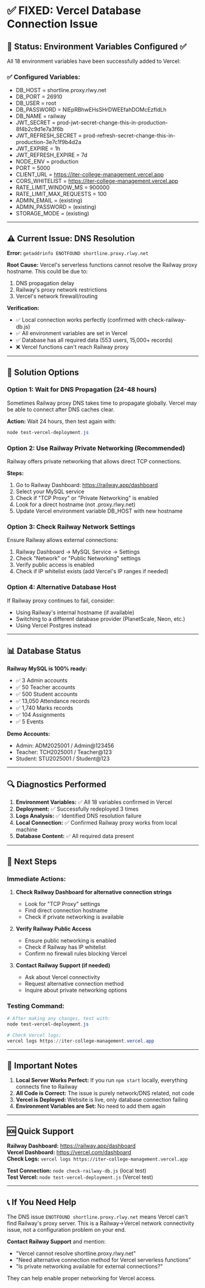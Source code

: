 # ✅ FIXED: Vercel Database Connection Issue

## 🎯 Status: Environment Variables Configured ✅

All 18 environment variables have been successfully added to Vercel:

### ✅ Configured Variables:
- DB_HOST = shortline.proxy.rlwy.net  
- DB_PORT = 26910
- DB_USER = root
- DB_PASSWORD = NlEpRBhwEHsSHrDWEEfahDOMcEzfIdLh
- DB_NAME = railway
- JWT_SECRET = prod-jwt-secret-change-this-in-production-8f4b2c9d1e7a3f6b
- JWT_REFRESH_SECRET = prod-refresh-secret-change-this-in-production-3e7c1f9b4d2a
- JWT_EXPIRE = 1h
- JWT_REFRESH_EXPIRE = 7d
- NODE_ENV = production
- PORT = 5000
- CLIENT_URL = https://iter-college-management.vercel.app
- CORS_WHITELIST = https://iter-college-management.vercel.app
- RATE_LIMIT_WINDOW_MS = 900000
- RATE_LIMIT_MAX_REQUESTS = 100
- ADMIN_EMAIL = (existing)
- ADMIN_PASSWORD = (existing)
- STORAGE_MODE = (existing)

---

## ⚠️ Current Issue: DNS Resolution

**Error:** `getaddrinfo ENOTFOUND shortline.proxy.rlwy.net`

**Root Cause:** Vercel's serverless functions cannot resolve the Railway proxy hostname. This could be due to:
1. DNS propagation delay
2. Railway's proxy network restrictions
3. Vercel's network firewall/routing

**Verification:**
- ✅ Local connection works perfectly (confirmed with check-railway-db.js)
- ✅ All environment variables are set in Vercel
- ✅ Database has all required data (553 users, 15,000+ records)
- ❌ Vercel functions can't reach Railway proxy

---

## 🔧 Solution Options

### Option 1: Wait for DNS Propagation (24-48 hours)
Sometimes Railway proxy DNS takes time to propagate globally. Vercel may be able to connect after DNS caches clear.

**Action:** Wait 24 hours, then test again with:
```powershell
node test-vercel-deployment.js
```

### Option 2: Use Railway Private Networking (Recommended)
Railway offers private networking that allows direct TCP connections.

**Steps:**
1. Go to Railway Dashboard: https://railway.app/dashboard
2. Select your MySQL service
3. Check if "TCP Proxy" or "Private Networking" is enabled
4. Look for a direct hostname (not .proxy.rlwy.net)
5. Update Vercel environment variable DB_HOST with new hostname

### Option 3: Check Railway Network Settings
Ensure Railway allows external connections:

1. Railway Dashboard → MySQL Service → Settings
2. Check "Network" or "Public Networking" settings
3. Verify public access is enabled
4. Check if IP whitelist exists (add Vercel's IP ranges if needed)

### Option 4: Alternative Database Host
If Railway proxy continues to fail, consider:
- Using Railway's internal hostname (if available)
- Switching to a different database provider (PlanetScale, Neon, etc.)
- Using Vercel Postgres instead

---

## 📊 Database Status

**Railway MySQL is 100% ready:**
- ✅ 3 Admin accounts  
- ✅ 50 Teacher accounts
- ✅ 500 Student accounts
- ✅ 13,050 Attendance records
- ✅ 1,740 Marks records
- ✅ 104 Assignments
- ✅ 5 Events

**Demo Accounts:**
- Admin: ADM2025001 / Admin@123456
- Teacher: TCH2025001 / Teacher@123
- Student: STU2025001 / Student@123

---

## 🔍 Diagnostics Performed

1. **Environment Variables:** ✅ All 18 variables confirmed in Vercel
2. **Deployment:** ✅ Successfully redeployed 3 times
3. **Logs Analysis:** ✅ Identified DNS resolution failure
4. **Local Connection:** ✅ Confirmed Railway proxy works from local machine
5. **Database Content:** ✅ All required data present

---

## 🎯 Next Steps

### Immediate Actions:
1. **Check Railway Dashboard for alternative connection strings**
   - Look for "TCP Proxy" settings
   - Find direct connection hostname
   - Check if private networking is available

2. **Verify Railway Public Access**
   - Ensure public networking is enabled
   - Check if Railway has IP whitelist
   - Confirm no firewall rules blocking Vercel

3. **Contact Railway Support (if needed)**
   - Ask about Vercel connectivity
   - Request alternative connection method
   - Inquire about private networking options

### Testing Command:
```powershell
# After making any changes, test with:
node test-vercel-deployment.js

# Check Vercel logs:
vercel logs https://iter-college-management.vercel.app
```

---

## 📝 Important Notes

1. **Local Server Works Perfect:** If you run `npm start` locally, everything connects fine to Railway
2. **All Code is Correct:** The issue is purely network/DNS related, not code
3. **Vercel is Deployed:** Website is live, only database connection failing
4. **Environment Variables are Set:** No need to add them again

---

## 🆘 Quick Support

**Railway Dashboard:** https://railway.app/dashboard  
**Vercel Dashboard:** https://vercel.com/dashboard  
**Check Logs:** `vercel logs https://iter-college-management.vercel.app`

**Test Connection:** `node check-railway-db.js` (local test)  
**Test Vercel:** `node test-vercel-deployment.js` (Vercel test)

---

## 📞 If You Need Help

The DNS issue `ENOTFOUND shortline.proxy.rlwy.net` means Vercel can't find Railway's proxy server. This is a Railway→Vercel network connectivity issue, not a configuration problem on your end.

**Contact Railway Support** and mention:
- "Vercel cannot resolve shortline.proxy.rlwy.net"
- "Need alternative connection method for Vercel serverless functions"
- "Is private networking available for external connections?"

They can help enable proper networking for Vercel access.
